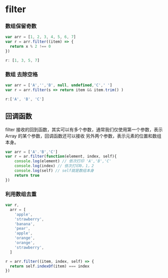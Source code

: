 # filter

### 数组保留奇数

```js
var arr = [1, 2, 3, 4, 5, 6, 7]
var r = arr.filter((item) => {
  return x % 2 !== 0
})

r: [1, 3, 5, 7]
```

### 数组 去除空格

```js
var arr = ['A','','B', null, undefined,'C',' ']
var r = arr.filter(s => return item && item.trim() )

r:['A', 'B', 'C']

```

## 回调函数

filter 接收的回到函数，其实可以有多个参数，通常我们仅使用第一个参数，表示 Array 的某个参数，回调函数还可以接收 另外两个参数，表示元素的位置和数组本身。

```js
var arr = ['A'.'B','C']
var r = ar.filter(function(element, index, self){
	console.log(element) // 依次打印 'A','B','C'
	console.log(index) // 依次打印0，1，2
	console.log(self) // self就是数组本身
	return true
})
```

### 利用数组去重

```js
var r,
  arr = [
    'apple',
    'strawberry',
    'banana',
    'pear',
    'apple',
    'orange',
    'orange',
    'strawberry',
  ]

r = arr.filter((item, index, self) => {
  return self.indexOf(item) === index
})
```
